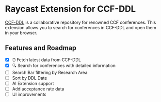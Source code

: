 # Raycast Extension for CCF-DDL

[CCF-DDL](https://github.com/ccfddl/ccf-deadlines) is a collaborative repository for renowned CCF conferences. This extension allows you to search for conferences in CCF-DDL and open them in your browser.

## Features and Roadmap

- [x] ⏰ Fetch latest data from CCF-DDL
- [x] 🔍 Search for conferences with detailed information
- [ ] Search Bar filtering by Research Area
- [ ] Sort by DDL Date
- [ ] AI Extension support
- [ ] Add acceptance rate data
- [ ] UI improvements
